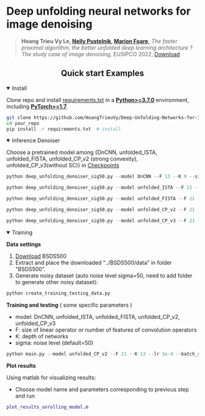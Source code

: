# Deep unfolding neural networks for image denoising

> **Hoang Trieu Vy Le, [Nelly Pustelnik](https://perso.ens-lyon.fr/nelly.pustelnik/), [Marion Foare](https://perso.ens-lyon.fr/marion.foare/),**
*The faster proximal algorithm, the better unfolded deep learning architecture ? The study case of image denoising,*
EUSIPCO 2022, [Download](https://hal.archives-ouvertes.fr/hal-03621538/document)

## <div align="center">Quick start Examples </div>

<details open>
<summary>Install</summary>

Clone repo and install [requirements.txt](https://github.com/HoangTrieuVy/Deep-Unfolding-Networks-for-Image-Denoising/blob/main/requirements.txt) in a
[**Python>=3.7.0**](https://www.python.org/) environment, including
[**PyTorch>=1.7**](https://pytorch.org/get-started/locally/).

```bash
git clone https://github.com/HoangTrieuVy/Deep-Unfolding-Networks-for-Image-Denoising  # clone
cd your_repo
pip install -r requirements.txt  # install
```

</details>
<details open>
<summary>Inference Denoiser</summary>

Choose a pretrained model among {DnCNN, unfolded_ISTA, unfolded_FISTA, unfolded_CP_v2 (strong convexity), unfolded_CP_v3(without SC)} in [Checkpoints](https://github.com/HoangTrieuVy/Deep-Unfolding-Networks-for-Image-Denoising/tree/main/checkpoints)

```python
python deep_unfolding_denoiser_sig50.py --model DnCNN --F 13 --K 9 --sigma 50 --batch_size 10 --num_epochs 500

python deep_unfolding_denoiser_sig50.py --model unfolded_ISTA --F 21 --K 13 --sigma 50 --batch_size 10 --num_epochs 500

python deep_unfolding_denoiser_sig50.py --model unfolded_FISTA --F 21 --K 13 --sigma 50 --batch_size 10 --num_epochs 500

python deep_unfolding_denoiser_sig50.py --model unfolded_CP_v2 --F 21 --K 13 --sigma 50 --batch_size 10 --num_epochs 500

python deep_unfolding_denoiser_sig50.py --model unfolded_CP_v3 --F 21 --K 13 --sigma 50 --batch_size 10 --num_epochs 500

```

</details>

<details open>
<summary>Training</summary>

**Data settings**

1. [Download](http://www.eecs.berkeley.edu/Research/Projects/CS/vision/grouping/BSR/BSR_bsds500.tgz) BSDS500 
2. Extract and place the downloaded "../BSDS500/data" in folder "BSDS500".
3. Generate noisy dataset (auto noise level sigma=50, need to add folder to generate other noisy dataset): 

```python
python create_training_testing_data.py
```

**Training and testing** ( some specific parameters )
- model: DnCNN, unfolded_ISTA, unfolded_FISTA, unfolded_CP_v2, unfolded_CP_v3
- F: size of linear operator or number of features of convolution operators
- K: depth of networks
- sigma: noise level (default=50)

```python
python main.py --model unfolded_CP_v2 --F 21 --K 13 --lr 1e-4 --batch_size 10 --sigma 50 --num_epochs 500
```

**Plot results**

Using matlab for visualizing results:
- Choose model name and parameters corresponding to previous step and run

```matlab
plot_results_unrolling_model.m
```
</details>


